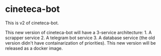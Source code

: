# cineteca-bot

This is v2 of cineteca-bot.

This new version of cineteca-bot will have a 3-service architecture:
    1. A scrapper service
    2. A telegram bot service
    3. A database service
(the old version didn't have containarization of priorities). This new version will be released as a docker image.
